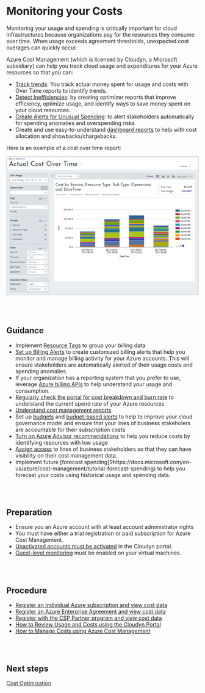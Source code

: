 # Monitoring your Costs 

Monitoring your usage and spending is critically important for cloud infrastructures because organizations pay for the resources they consume over time. When usage exceeds agreement thresholds, unexpected cost overages can quickly occur. 

Azure Cost Management (which is licensed by Cloudyn, a Microsoft subsidiary)  can help you track cloud usage and expenditures for your Azure resources so that you can:
  
  - [Track trends](https://docs.microsoft.com/en-us/azure/cost-management/tutorial-review-usage#track-usage-and-cost-trends): You track actual money spent for usage and costs with Over Time reports to identify trends.
  - [Detect Inefficiencies](https://docs.microsoft.com/en-us/azure/cost-management/tutorial-review-usage#track-usage-and-cost-trends): by creating optimizer reports that improve efficiency, optimize usage, and identify ways to save money spent on your cloud resources. 
  - [Create Alerts for Unusual Spending](https://docs.microsoft.com/en-us/azure/cost-management/tutorial-review-usage#create-alerts-for-unusual-spending): to alert stakeholders automatically for spending anomalies and overspending risks
  - Create and use easy-to-understand [dashboard reports](https://docs.microsoft.com/en-us/azure/cost-management/dashboards) to help with cost allocation and showbacks/chargebacks. 

Here is an example of a cost over time report:

![costmanagement](https://github.com/alvarovitta/Cost-Management/blob/master/Images/cost-over-time-rpt.png)

<br />
<br />

## Guidance

  - Implement [Resource Tags](https://docs.microsoft.com/en-us/azure/billing/billing-getting-started#tags) to group your billing data
  - [Set up Billing Alerts](https://docs.microsoft.com/en-us/azure/billing/billing-set-up-alerts) to create customized billing alerts that help you monitor and manage billing activity for your Azure accounts. This will ensure stakeholders are automatically alerted of their usage costs and spending anomalies.
  - If your organization has a reporting system that you prefer to use, leverage [Azure billing APIs](https://docs.microsoft.com/en-us/azure/billing/billing-usage-rate-card-overview) to help understand your usage and consumption.
  - [Regularly check the portal for cost breakdown and burn rate](https://docs.microsoft.com/en-us/azure/billing/billing-getting-started#costs) to understand the current spend rate of your Azure resources
  - [Understand cost management reports](https://docs.microsoft.com/en-us/azure/cost-management/understanding-cost-reports)
  - Set up [budgets](https://docs.microsoft.com/en-us/azure/cost-management/manage-budgets#create-budgets) and [budget-based alerts](https://docs.microsoft.com/en-us/azure/cost-management/manage-budgets#create-budget-alerts-for-a-filter) to help to improve your cloud governance model and ensure that your lines of business stakeholers are accountable for their subscription costs
  - [Turn on Azure Advisor recommendations](https://docs.microsoft.com/en-us/azure/billing/billing-getting-started#turn-on-and-check-out-azure-advisor-recommendations) to help you reduce costs by identifying resources with low usage
  - [Assign access](https://docs.microsoft.com/en-us/azure/cost-management/tutorial-user-access) to lines of business stakeholders so that they can have visibility on their cost management data.
  - Implement future [forecast spending]9https://docs.microsoft.com/en-us/azure/cost-management/tutorial-forecast-spending) to help you forecast your costs using historical usage and spending data.

<br />
<br />

## Preparation

 - Ensure you an Azure account with at least account administrator rights
 - You must have either a trial registration or paid subscription for Azure Cost Management.
 - [Unactivated accounts must be activated](https://docs.microsoft.com/en-us/azure/cost-management/activate-subs-accounts) in the Cloudyn portal.
 - [Guest-level monitoring](https://docs.microsoft.com/en-us/azure/cost-management/azure-vm-extended-metrics) must be enabled on your virtual machines.

<br />
<br />

## Procedure

- [Register an individual Azure subscription and view cost data](https://docs.microsoft.com/en-us/azure/cost-management/quick-register-azure-sub)
- [Register an Azure Enterprise Agreement and view cost data](https://docs.microsoft.com/en-us/azure/cost-management/quick-register-ea)
- [Register with the CSP Partner program and view cost data](https://docs.microsoft.com/en-us/azure/cost-management/quick-register-csp)
- [How to Review Usage and Costs using the Cloudyn Portal](https://docs.microsoft.com/en-us/azure/cost-management/tutorial-review-usage#open-the-cloudyn-portal)
- [How to Manage Costs using Azure Cost Management](https://docs.microsoft.com/en-us/azure/cost-management/tutorial-manage-costs)

<br />
<br />

## Next steps
[Cost Optimization](New-3.7-Cost-Optimization.md)

